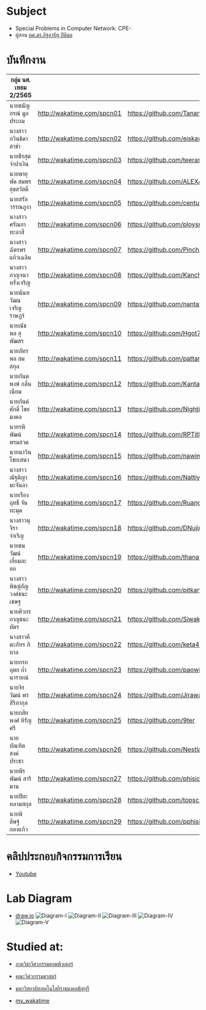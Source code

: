 # Subject
- Special Problems in Computer Network: CPE-
- ผู้สอน [ผศ.ดร.อิฐอารัญ ปิติมล](https://wakatime.com/@ipv9)

# บันทึกงาน
| กลุ่ม นศ. เทอม 2/2565    |                            |                                         |   |
|------------------------|----------------------------|-----------------------------------------|---|
| นายธนัญกรณ์ มูลประถม      | http://wakatime.com/spcn01 | https://github.com/TanankornMoonprathom |   |
| นางสาวกวินธิดา สาขำ      | http://wakatime.com/spcn02 | https://github.com/eiskawinnn           |   |
| นายธีรสุต จำปาเงิน        | http://wakatime.com/spcn03 | https://github.com/teerasut01           |   |
| นายพายุพัด สมพรสุขสวัสดิ์    | http://wakatime.com/spcn04 | https://github.com/ALEXANDERSSONN       |   |
| นายสรัล วรรณภูงา         | http://wakatime.com/spcn05 | https://github.com/centurynine          |   |
| นางสาวศรัณยา ทะลาสี      | http://wakatime.com/spcn06 | https://github.com/ploysry              |   |
| นางสาวฉัตรพร แก้วเฉลิม    | http://wakatime.com/spcn07 | https://github.com/Pinchattaporn        |   |
| นางสาวกาญจนา หรั่งเจริญ   | http://wakatime.com/spcn08 | https://github.com/KanchanaRangcharoen  |   |
| นายนันทวัฒน เจริญราษฎร์    | http://wakatime.com/spcn09 | https://github.com/nantawatCharoenrat   |   |
| นายณัชพล สุพัฒสร          | http://wakatime.com/spcn10 | https://github.com/Hgot7                |   |
| นายภัทรพล สมสกุล         | http://wakatime.com/spcn11 | https://github.com/pattaraponssky       |   |
| นายกันตพงษ์ กลิ่นเนียม      | http://wakatime.com/spcn12 | https://github.com/Kantapong11755       |   |
| นายกันต์ศักดิ์ ไชยมงคล      | http://wakatime.com/spcn13 | https://github.com/NightingX9           |   |
| นายรพีพัฒน์ พรมฮวด        | http://wakatime.com/spcn14 | https://github.com/RPTitle2002          |   |
| นายนาวิน ไชยเสนา        | http://wakatime.com/spcn15 | https://github.com/nawinNC              |   |
| นางสาวณัฐติญา  มะจันลา    | http://wakatime.com/spcn16 | https://github.com/Nattiya18            |   |
| นายเรืองฤทธิ์ จันทะมุด      | http://wakatime.com/spcn17 | https://github.com/Ruangrit-01          |   |
| นางสาวนุจิรา จำเริญ       | http://wakatime.com/spcn18 | https://github.com/DNujira              |   |
| นายธนวัฒน์ เอี่ยมละออ      | http://wakatime.com/spcn19 | https://github.com/thanawat1303         |   |
| นางสาวพิชญ์กัญ วงศ์ธนะเชษฐ | http://wakatime.com/spcn20 | https://github.com/pitkann              |   |
| นายศิวกร  กาญธนะบัตร     | http://wakatime.com/spcn21 | https://github.com/SiwakornEDZ          |   |
| นางสาวคีตะภัทร  ภิบาล     | http://wakatime.com/spcn22 | https://github.com/keta410              |   |
| นายกรกฤตย  ก๋ำนารายณ์    | http://wakatime.com/spcn23 | https://github.com/paowick              |   |
| นายจิรวัฒน์ พรสิริภากุล      | http://wakatime.com/spcn24 | https://github.com/Jirawat156           |   |
| นายกสิยพงศ์ หิรัญศรี        | http://wakatime.com/spcn25 | https://github.com/9ter                 |   |
| นายบัณฑิต สงค์ประชา       | http://wakatime.com/spcn26 | https://github.com/Nestlae              |   |
| นายพีรพัฒน์  สาริมาน       | http://wakatime.com/spcn27 | https://github.com/phisic1714           |   |
| นายปิยะ หลามสกุล         | http://wakatime.com/spcn28 | https://github.com/topscrapperr         |   |
| นายพิสิษฐ์ กองแก้ว         | http://wakatime.com/spcn29 | https://github.com/pphisit              |   |

# คลิปประกอบกิจกรรมการเรียน
- [Youtube](https://www.youtube.com/playlist?list=PLJz1XVERx6ACV-vTC6eG7HSMdBUR0dZId)

# Lab Diagram
- [draw.io](https://app.diagrams.net/#Hpitimon%2FspComNet%2Fmain%2Fproxmox22)
![Diagram-I](images/diagram-1.png)
![Diagram-II](images/diagram-2.png)
![Diagram-III](images/diagram-3.png)
![Diagram-IV](images/diagram-4.png)
![Diagram-V](images/diagram-5.png)

# Studied at:
- [ภาควิชาวิศวกรรมคอมพิวเตอร์](https://cpe.engineer.rmutt.ac.th/)
- [คณะวิศวกรรมศาสตร์](https://www.engineer.rmutt.ac.th/)
- [มหาวิทยาลัยเทคโนโลยีราชมงคลธัญบุรี](https://www.rmutt.ac.th/)

- [my_wakatime](https://wakatime.com/@ipv9)
